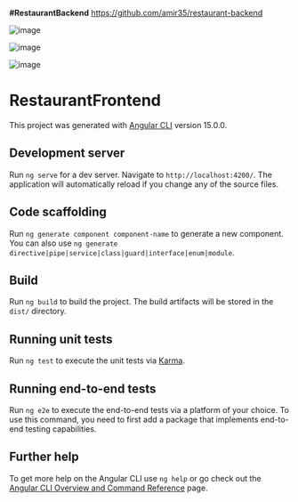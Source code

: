 **#RestaurantBackend**
https://github.com/amir35/restaurant-backend

![image](https://github.com/amir35/restaurant-frontend/assets/5141837/87bc0cb2-98b0-4ee4-a1d5-61ac2bc98f4f)

![image](https://github.com/amir35/restaurant-frontend/assets/5141837/f577c068-49c2-4634-bf82-adc6d8c52b9f)

![image](https://github.com/amir35/restaurant-frontend/assets/5141837/4b976cc4-5ce1-420c-a60d-851e4cee3345)



# RestaurantFrontend

This project was generated with [Angular CLI](https://github.com/angular/angular-cli) version 15.0.0.

## Development server

Run `ng serve` for a dev server. Navigate to `http://localhost:4200/`. The application will automatically reload if you change any of the source files.

## Code scaffolding

Run `ng generate component component-name` to generate a new component. You can also use `ng generate directive|pipe|service|class|guard|interface|enum|module`.

## Build

Run `ng build` to build the project. The build artifacts will be stored in the `dist/` directory.

## Running unit tests

Run `ng test` to execute the unit tests via [Karma](https://karma-runner.github.io).

## Running end-to-end tests

Run `ng e2e` to execute the end-to-end tests via a platform of your choice. To use this command, you need to first add a package that implements end-to-end testing capabilities.

## Further help

To get more help on the Angular CLI use `ng help` or go check out the [Angular CLI Overview and Command Reference](https://angular.io/cli) page.
